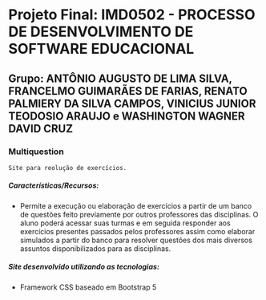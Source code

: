 # Projeto Final: IMD0502 - PROCESSO DE DESENVOLVIMENTO DE SOFTWARE EDUCACIONAL

## Grupo:  ANTÔNIO AUGUSTO DE LIMA SILVA, FRANCELMO GUIMARÃES DE FARIAS, RENATO PALMIERY DA SILVA CAMPOS, VINICIUS JUNIOR TEODOSIO ARAUJO e WASHINGTON WAGNER DAVID CRUZ

### Multiquestion
    
    Site para reolução de exercícios.

##### Características/Recursos:

- Permite a execução ou elaboração de exercícios a partir de um banco de questões feito previamente por outros professores das disciplinas. O aluno poderá acessar suas turmas e em seguida responder aos exercícios presentes passados pelos professores assim como elaborar simulados a partir do banco para resolver questões dos mais diversos assuntos disponibilizados para as disciplinas.

##### Site desenvolvido utilizando as tecnologias:

- Framework CSS baseado em Bootstrap 5